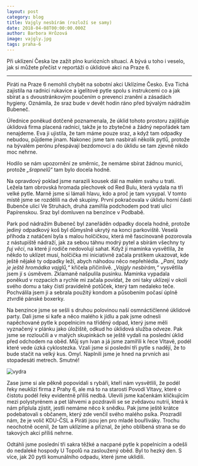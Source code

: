 ```yaml
---
layout: post
category: blog
title: Vajgly nesbírám (rozloží se samy)
date: 2018-04-08T00:00:00.000Z
author: Barbora Hrůzová
image: vajgly.jpg
tags: praha-6
---
```


Při uklízení Česka lze zažít plno kuriózních situací. A bývá u toho i veselo, jak si můžete přečíst v reportáži o úklidové akci na Praze 6.

----

Piráti na Praze 6 nemohli chybět na sobotní akci Uklízíme Česko. Eva Tichá zajistila na radnici rukavice a igelitové pytle spolu s instrukcemi co a jak sbírat a s dvoustránkovým poučením o prevenci zranění a zásadách hygieny. Oznámila, že sraz bude v devět hodin ráno před bývalým nádražím Bubeneč.

Úřednice poněkud dotčeně poznamenala, že úklid tohoto prostoru zajišťuje úklidová firma placená radnicí, takže je to zbytečné a žádný nepořádek tam nenajdeme. Eva ji ujistila, že tam máme pouze sraz, a když tam odpadky nebudou, půjdeme jinam. Nakonec jsme tam nasbírali několik pytlů, protože na bývalém perónu přespávají bezdomovci a do úklidu se tam zjevně nikdo moc nehrne. 

Hodilo se nám upozornění ze směrnic, že nemáme sbírat žádnou munici, protože *„šrapnelů“* tam bylo docela hodně. 

Na opravdový poklad jsme narazili kousek dál na malém svahu u trati. Ležela tam obrovská hromada plechovek od Red Bulu, která vydala na tři velké pytle. Marně jsme si lámali hlavu, kdo a proč je tam vysypal. V tomto místě jsme se rozdělili na dvě skupiny. První pokračovala v úklidu horní části Bubenče ulicí Ve Struhách, druhá zamířila podchodem pod tratí ulicí Papírenskou. Sraz byl domluven na benzínce v Podbabě.

Park pod nádražím Bubeneč byl zaneřáděn odpadky docela hodně, protože jediný odpadkový koš byl důmyslně ukrytý na konci parkoviště. Veselá příhoda z natáčení byla s malou holčičkou, která mě fascinovaně pozorovala z nástupiště nádraží, jak za sebou táhnu modrý pytel a sbírám všechny ty *fuj věci*, na které jí rodiče nedovolují sahat. Když jí maminka vysvětlila, že někdo to uklízet musí, holčička mi iniciativně začala prstíkem ukazovat, kde ještě nějaké ty odpadky leží, abych náhodou něco nepřehlédla. *„Paní, tady je ještě hromádka vajglů,“* křičela přičinlivě. *„Vajgly nesbírám,“* vysvětlila jsem jí s úsměvem. Zklamaně našpulila pusinku. Maminka vypadala poněkud v rozpacích a rychle mi začala povídat, že oni taky uklízejí v okolí svého domu a taky čistí pravidelně potůček, který tam nedaleko teče. Pochválila jsem ji a sebrala použitý kondom a působením počasí úplně ztvrdlé pánské boxerky.

Na benzince jsme se sešli s druhou polovinou naší osmnáctičlenné úklidové party. Dali jsme si kafe a něco malého k jídlu a pak jsme odnesli napěchované pytle k popelnicím na tříděný odpad, který jsme měli vyznačený v plánku jako úložiště, odkud ho úklidová služba odveze. Pak jsme se rozloučili a v malých skupinkách se ještě vydali na poslední úklid před odchodem na oběd. Můj syn Ivan a já jsme zamířili k řece Vltavě, podél které vede úzká cyklostezka. Vzali jsme si poslední tři pytle s nadějí, že to bude stačit na velký kus. Omyl. Naplnili jsme je hned na prvních asi stopadesáti metrech. Smutné!

![vydra](vydra.jpg)

Zase jsme si ale pěkně popovídali s rybáři, kteří nám vysvětlili, že podél řeky neuklízí firma z Prahy 6, ale má to na starosti Povodí Vltavy, které o čistotu podél řeky evidentně příliš nedbá. Ulevili jsme kačenkám kličkujícím mezi polystyrénem a pet láhvemi a pozdravili se se zvědavou nutrií, která k nám připlula zjistit, jestli nemáme něco k snědku. Pak jsme ještě krátce podebatovali s občanem, který zde venčil svého malého psíka. Prozradil nám, že je volič KDU-ČSL a Piráti jsou jen pro mladé bouřliváky. Trochu neochotně ocenil, že tam uklízíme a přiznal, že jeho oblíbená strana se do takových akcí příliš nehrne.

Odtáhli jsme poslední tři sakra těžké a nacpané pytle k popelnicím a odešli do nedaleké hospody U Topolů na zasloužený oběd. Byl to hezký den. S více, jak 20 pytli komunálního odpadu, které jsme uklidili.

